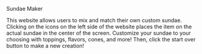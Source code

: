 Sundae Maker

This website allows users to mix and match their own custom sundae. Clicking on the icons on the left side of the website places the item on the actual sundae in the center of the screen. Customize your sundae to your choosing with toppings, flavors, cones, and more! Then, click the start over button to make a new creation!
